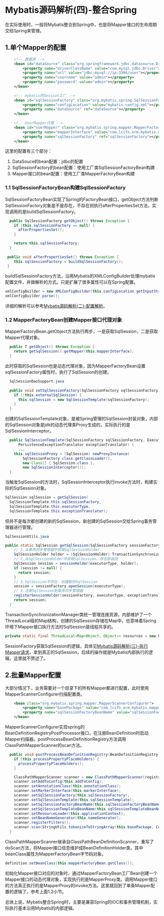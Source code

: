 # Mybatis源码解析(四)-整合Spring

在实际使用时，一般将Mybatis整合到Spring中，也是将Mapper接口的生命周期交给Spring来管理。

## 1.单个Mapper的配置

```xml
	<!-- 数据源 -->
	<bean id="dataSource" class="org.springframework.jdbc.datasource.DriverManagerDataSource">
		<property name="driverClassName" value="com.mysql.jdbc.Driver"></property>
		<property name="url" value="jdbc:mysql://ip:3306/user"></property>
		<property name="username" value="admin"></property>
		<property name="password" value="admin"></property>
	</bean>
	
	<!-- mybatis的Session工厂 -->
	<bean id="sqlSessionFactory" class="org.mybatis.spring.SqlSessionFactoryBean">
		<property name="configLocation" value="mybatis-config.xml"></property>
		<property name="dataSource" ref="dataSource"></property>
	</bean>
	
	<!-- UserMapper代理 -->
	<bean id="userMapper" class="org.mybatis.spring.mapper.MapperFactoryBean">
		<property name="mapperInterface" value="com.lcifn.orm.mybatis.mapper.UserMapper"/>
		<property name="sqlSessionFactory" ref="sqlSessionFactory"></property>
	</bean>
```

这里的配置有三个部分：

1. DataSouce的bean配置：jdbc的配置
2. SqlSessionFactory的bean配置：使用工厂类SqlSessionFactoryBean构建
3. Mapper接口的bean配置：使用工厂类MapperFactoryBean构建

### 1.1 SqlSessionFactoryBean构建SqlSessionFactory

SqlSessionFactoryBean实现了Spring的FactoryBean接口，getObject方法判断SqlSessionFactory对象是不是存在，不存在则执行afterPropertiesSet方法，实现调用的是buildSqlSessionFactory。

```java
  public SqlSessionFactory getObject() throws Exception {
    if (this.sqlSessionFactory == null) {
      afterPropertiesSet();
    }

    return this.sqlSessionFactory;
  }
  
 public void afterPropertiesSet() throws Exception {
    this.sqlSessionFactory = buildSqlSessionFactory();
 }
```

buildSqlSessionFactory方法，沿用Mybatis的XMLConfigBuilder处理mybatis配置文件，并做解析的方式。只是扩展了很多属性可以在Spring配置。

```java
xmlConfigBuilder = new XMLConfigBuilder(this.configLocation.getInputStream(), null, this.configurationProperties);
xmlConfigBuilder.parse();
```

详细的解析可以参考[Mybatis源码解析(二)-配置解析](https://my.oschina.net/u/2377110/blog/4283388)。

### 1.2 MapperFactoryBean创建Mapper接口代理对象

MapperFactoryBean.getObject方法执行两步，一是获取SqlSession，二是获取Mapper代理对象。

```java
  public T getObject() throws Exception {
    return getSqlSession().getMapper(this.mapperInterface);
  }
```

此时获取的SqlSession也是动态代理对象，因为MapperFactoryBean设置sqlSessionFactory属性时，执行了SqlSession的创建。

```java
  SqlSessionDaoSupport.java
  
  public void setSqlSessionFactory(SqlSessionFactory sqlSessionFactory) {
    if (!this.externalSqlSession) {
      this.sqlSession = new SqlSessionTemplate(sqlSessionFactory);
    }
  }
```

创建的SqlSessionTemplate对象，是被Spring管理的SqlSession封装对象，内部的SqlSession对象是jdk的动态代理类Proxy生成的，实际执行的是SqlSessionInterceptor。

```java
  public SqlSessionTemplate(SqlSessionFactory sqlSessionFactory, ExecutorType executorType,
      PersistenceExceptionTranslator exceptionTranslator) {
      ...
    this.sqlSessionProxy = (SqlSession) newProxyInstance(
        SqlSessionFactory.class.getClassLoader(),
        new Class[] { SqlSession.class },
        new SqlSessionInterceptor());
  }
```

当触发SqlSession的方法时，SqlSessionInterceptor执行invoke方法时，构建实际的SqlSession对象。

```java
SqlSession sqlSession = getSqlSession(
  SqlSessionTemplate.this.sqlSessionFactory,
  SqlSessionTemplate.this.executorType,
  SqlSessionTemplate.this.exceptionTranslator);
```

但并不是每次都创建的新的SqlSession，新创建的SqlSession交给Spring事务管理器进行管理。

```java
SqlSessionUtils.java

public static SqlSession getSqlSession(SqlSessionFactory sessionFactory, ExecutorType executorType, PersistenceExceptionTranslator exceptionTranslator) {
    // 1.从事务同步管理器中获取SqlSessionHolder
    SqlSessionHolder holder = (SqlSessionHolder) TransactionSynchronizationManager.getResource(sessionFactory);
    // 2.从SqlSessionHolder中获取SqlSession，存在即返回
    SqlSession session = sessionHolder(executorType, holder);
    if (session != null) {
      return session;
    }
    // 3.SqlSession不存在，创建新的SqlSession
    session = sessionFactory.openSession(executorType);
    // 4.注册SqlSession到事务同步管理器
    registerSessionHolder(sessionFactory, executorType, exceptionTranslator, session);
    return session;
  }
```

TransactionSynchronizationManager类统一管理连接资源，内部维护了一个ThreadLocal级的Map结构，创建的SqlSession存储在Map中，也意味着Spring环境下Mapper接口执行方法时SqlSession是线程共享的。

```java
private static final ThreadLocal<Map<Object, Object>> resources = new NamedThreadLocal<>("Transactional resources");
```

SessionFactory获取SqlSession的逻辑，具体见[Mybatis源码解析(三)-执行Mapper请求](https://my.oschina.net/u/2377110/blog/4285611)，拿到真正的SqlSession，后续的操作就是Mybatis内部执行的逻辑，这里就不赘述了。

## 2.批量Mapper配置

大部分情况下，业务需要对一个目录下的所有Mapper都进行配置，此时使用MapperScannerConfigurer扫描配置类。

```xml
	<bean class="org.mybatis.spring.mapper.MapperScannerConfigurer">
		<property name="basePackage" value="com.lcifn.orm.mybatis.mapper"/>
		<property name="sqlSessionFactoryBeanName" value="sqlSessionFactory"/>
	</bean>
```

MapperScannerConfigurer实现spring的BeanDefinitionRegistryPostProcessor接口，在注册BeanDefinition时启动Mapper扫描器。postProcessBeanDefinitionRegistry方法调用ClassPathMapperScanner的scan方法。

```java
  public void postProcessBeanDefinitionRegistry(BeanDefinitionRegistry registry) {
    if (this.processPropertyPlaceHolders) {
      processPropertyPlaceHolders();
    }

    ClassPathMapperScanner scanner = new ClassPathMapperScanner(registry);
    scanner.setAddToConfig(this.addToConfig);
    scanner.setAnnotationClass(this.annotationClass);
    scanner.setMarkerInterface(this.markerInterface);
    scanner.setSqlSessionFactory(this.sqlSessionFactory);
    scanner.setSqlSessionTemplate(this.sqlSessionTemplate);
    scanner.setSqlSessionFactoryBeanName(this.sqlSessionFactoryBeanName);
    scanner.setSqlSessionTemplateBeanName(this.sqlSessionTemplateBeanName);
    scanner.setResourceLoader(this.applicationContext);
    scanner.setBeanNameGenerator(this.nameGenerator);
    scanner.registerFilters();
    scanner.scan(StringUtils.tokenizeToStringArray(this.basePackage, ConfigurableApplicationContext.CONFIG_LOCATION_DELIMITERS));
  }
```

ClassPathMapperScanner继承自ClassPathBeanDefinitionScanner，重写了doScan方法，将Mapper接口信息维护成BeanDefinitionHolder类，其中beanClass属性为MapperFactoryBean字节码对象。

```java
definition.setBeanClass(this.mapperFactoryBean.getClass());
```

初始化Mapper接口对应的对象时，通过MapperFactoryBean工厂Bean创建一个Mapper接口的动态代理对象，实现执行的是MapperProxy类。调用Mapper接口的方法真正执行的是MapperProxy的invoke方法。这里就回到了单条Mapper配置的逻辑了，参考上面1.2小节。

总体上说，Mybatis整合Spring时，主要是兼容Spring的IOC和事务管理机制，实际执行基本沿用Mybatis的内部逻辑。